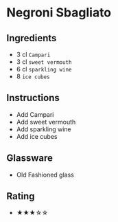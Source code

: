 # Negroni Sbagliato

## Ingredients
- 3 cl `Campari`
- 3 cl `sweet vermouth`
- 6 cl `sparkling wine`
- 8 `ice cubes`

## Instructions
- Add Campari
- Add sweet vermouth
- Add sparkling wine
- Add ice cubes

## Glassware
- Old Fashioned glass

## Rating
- ★★★☆☆